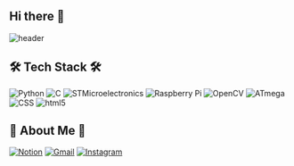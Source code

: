 ## Hi there 👋

<!--
**1123ksd1/1123ksd1** is a ✨ _special_ ✨ repository because its `README.md` (this file) appears on your GitHub profile.

Here are some ideas to get you started:

- 🔭 I’m currently working on ...
- 🌱 I’m currently learning ...
- 👯 I’m looking to collaborate on ...
- 🤔 I’m looking for help with ...
- 💬 Ask me about ...
- 📫 How to reach me: ...
- 😄 Pronouns: ...
- ⚡ Fun fact: ...
-->
![header](https://capsule-render.vercel.app/api?type=Blur&color=auto&height=500&section=header&text=welcome%20&fontSize=100)

## 🛠 Tech Stack 🛠
![Python](https://img.shields.io/badge/python-3776AB?style=flat&logo=python&logoColor=white)
![C](https://img.shields.io/badge/c-A8B9CC?style=flat&logo=c&logoColor=white)
![STMicroelectronics](https://img.shields.io/badge/stmicroelectronics-03234B?style=flat&logo=stmicroelectronics&logoColor=white)
![Raspberry Pi](https://img.shields.io/badge/raspberrypi-A22846?style=flat&logo=raspberrypi&logoColor=white)
![OpenCV](https://img.shields.io/badge/opencv-5C3EE8?style=flat&logo=opencv&logoColor=white)
![ATmega](https://img.shields.io/badge/ATmega-E64A19?style=flat&logo=ATmega&logoColor=white)
![CSS](https://img.shields.io/badge/CSS-663399?style=flat&logo=CSS&logoColor=white)
![html5](https://img.shields.io/badge/html5-E34F26?style=flat&logo=html5&logoColor=white)

## 🎳 About Me 🎳
[![Notion](https://img.shields.io/badge/notion-000000?style=flat&logo=notion&logoColor=white)](https://www.notion.so/d93038e78503490ea9692bbc89023807)
[![Gmail](https://img.shields.io/badge/Gmail-EA4335?style=flat&logo=gmail&logoColor=white)](https://mail.google.com/mail/u/0/#inbox)
[![Instagram](https://img.shields.io/badge/Instagram-FF0069?style=flat&logo=instagram&logoColor=white)](https://www.instagram.com)


